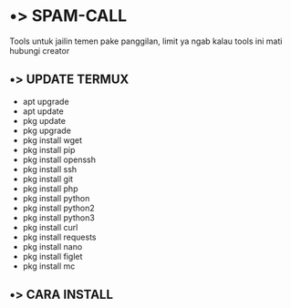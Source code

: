 # •> SPAM-CALL
Tools untuk jailin temen pake panggilan, limit ya ngab 
kalau tools ini mati hubungi creator

## •> UPDATE TERMUX
- apt upgrade
- apt update
- pkg update
- pkg upgrade
- pkg install wget
- pkg install pip
- pkg install openssh
- pkg install ssh
- pkg install git
- pkg install php
- pkg install python
- pkg install python2
- pkg install python3
- pkg install curl
- pkg install requests
- pkg install nano
- pkg install figlet
- pkg install mc

## •> CARA INSTALL

